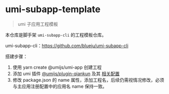 # umi-subapp-template

> umi 子应用工程模板

本仓库是脚手架 `umi-subapp-cli` 的工程模板仓库。

umi-subapp-cli：https://github.com/blueju/umi-subapp-cli

搭建步骤：
1. 使用 yarn create @umijs/umi-app 创建工程
2. 添加 umi 插件 [@umijs/plugin-qiankun](https://umijs.org/zh-CN/plugins/plugin-qiankun) 及其 [相关配置](https://umijs.org/zh-CN/plugins/plugin-qiankun#第一步：插件注册（configjs）)
3. 修改 package.json 的 name 属性，添加工程名，后续仍需视情况修改，必须与主应用注册配置中的应用名 name 保持一致。
